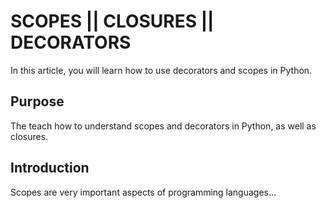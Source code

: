 # SCOPES || CLOSURES || DECORATORS

In this article, you will learn how to use decorators and scopes in Python. 

## Purpose

The teach how to understand scopes and decorators in Python, as well as closures.

## Introduction

Scopes are very important aspects of programming languages... 

